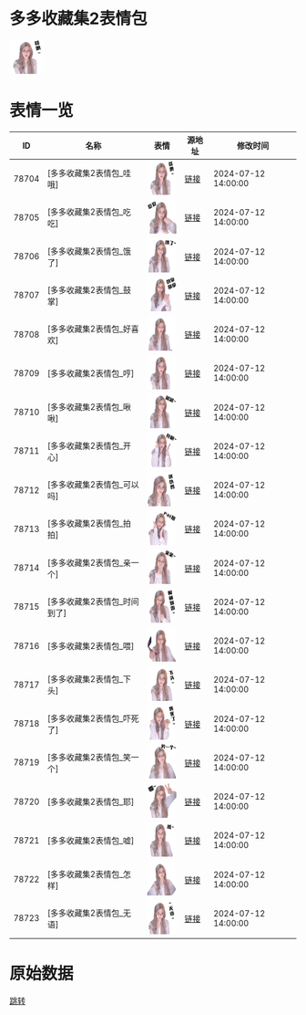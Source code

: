 # 多多收藏集2表情包

<img src="./cover.png" height="60" alt="cover" />

# 表情一览

|ID|名称|表情|源地址|修改时间|
|----|----|----|----|----|
|78704|[多多收藏集2表情包_哇哦]|<img src="./pic/078704_%5B多多收藏集2表情包_哇哦%5D.png" height="60" alt="哇哦"/>|[链接](https://i0.hdslb.com/bfs/garb/5365764bf2869a823a9ba2916423e2222949b9c0.png)|2024-07-12 14:00:00|
|78705|[多多收藏集2表情包_吃吃]|<img src="./pic/078705_%5B多多收藏集2表情包_吃吃%5D.png" height="60" alt="吃吃"/>|[链接](https://i0.hdslb.com/bfs/garb/17240e6387d76b07e37bd8e9f13c00c751410ad4.png)|2024-07-12 14:00:00|
|78706|[多多收藏集2表情包_饿了]|<img src="./pic/078706_%5B多多收藏集2表情包_饿了%5D.png" height="60" alt="饿了"/>|[链接](https://i0.hdslb.com/bfs/garb/e5cfcbb8163f8eafd2957990e4b33c0dbc0a911e.png)|2024-07-12 14:00:00|
|78707|[多多收藏集2表情包_鼓掌]|<img src="./pic/078707_%5B多多收藏集2表情包_鼓掌%5D.png" height="60" alt="鼓掌"/>|[链接](https://i0.hdslb.com/bfs/garb/2c6cc61ec65d38a04c3ebb96b928a25d0fd73fce.png)|2024-07-12 14:00:00|
|78708|[多多收藏集2表情包_好喜欢]|<img src="./pic/078708_%5B多多收藏集2表情包_好喜欢%5D.png" height="60" alt="好喜欢"/>|[链接](https://i0.hdslb.com/bfs/garb/c4986b1e480e550b9d8c7d3401a6924ced2c25c0.png)|2024-07-12 14:00:00|
|78709|[多多收藏集2表情包_哼]|<img src="./pic/078709_%5B多多收藏集2表情包_哼%5D.png" height="60" alt="哼"/>|[链接](https://i0.hdslb.com/bfs/garb/e347b9239ad5d77c8ba3d7fba458e48ce5b1695d.png)|2024-07-12 14:00:00|
|78710|[多多收藏集2表情包_啾啾]|<img src="./pic/078710_%5B多多收藏集2表情包_啾啾%5D.png" height="60" alt="啾啾"/>|[链接](https://i0.hdslb.com/bfs/garb/2af6dfcf662961f6f374e6e43e5f9a48688d7436.png)|2024-07-12 14:00:00|
|78711|[多多收藏集2表情包_开心]|<img src="./pic/078711_%5B多多收藏集2表情包_开心%5D.png" height="60" alt="开心"/>|[链接](https://i0.hdslb.com/bfs/garb/8e096e3e9d22e9c3710d9ce1fd306434bf94bd34.png)|2024-07-12 14:00:00|
|78712|[多多收藏集2表情包_可以吗]|<img src="./pic/078712_%5B多多收藏集2表情包_可以吗%5D.png" height="60" alt="可以吗"/>|[链接](https://i0.hdslb.com/bfs/garb/8b68bec7486b360b572bced13d27501f6043e63d.png)|2024-07-12 14:00:00|
|78713|[多多收藏集2表情包_拍拍]|<img src="./pic/078713_%5B多多收藏集2表情包_拍拍%5D.png" height="60" alt="拍拍"/>|[链接](https://i0.hdslb.com/bfs/garb/59c1c48655e775945ee93e127e394d770a8a0fb3.png)|2024-07-12 14:00:00|
|78714|[多多收藏集2表情包_亲一个]|<img src="./pic/078714_%5B多多收藏集2表情包_亲一个%5D.png" height="60" alt="亲一个"/>|[链接](https://i0.hdslb.com/bfs/garb/80c3e2bb0eb9a725714cb4c9b4c3aec9954e5642.png)|2024-07-12 14:00:00|
|78715|[多多收藏集2表情包_时间到了]|<img src="./pic/078715_%5B多多收藏集2表情包_时间到了%5D.png" height="60" alt="时间到了"/>|[链接](https://i0.hdslb.com/bfs/garb/18eef0aacee018b89ea4562a3c496750debf1be2.png)|2024-07-12 14:00:00|
|78716|[多多收藏集2表情包_喂]|<img src="./pic/078716_%5B多多收藏集2表情包_喂%5D.png" height="60" alt="喂"/>|[链接](https://i0.hdslb.com/bfs/garb/175e085ae86b2b9e9beb437379c4abda2df6c00a.png)|2024-07-12 14:00:00|
|78717|[多多收藏集2表情包_下头]|<img src="./pic/078717_%5B多多收藏集2表情包_下头%5D.png" height="60" alt="下头"/>|[链接](https://i0.hdslb.com/bfs/garb/a9ec4ccae0c137ba462ee062584556fdc72e62c3.png)|2024-07-12 14:00:00|
|78718|[多多收藏集2表情包_吓死了]|<img src="./pic/078718_%5B多多收藏集2表情包_吓死了%5D.png" height="60" alt="吓死了"/>|[链接](https://i0.hdslb.com/bfs/garb/fcf30a2eae0cd9633dd86b01c5dc61c356ad167b.png)|2024-07-12 14:00:00|
|78719|[多多收藏集2表情包_笑一个]|<img src="./pic/078719_%5B多多收藏集2表情包_笑一个%5D.png" height="60" alt="笑一个"/>|[链接](https://i0.hdslb.com/bfs/garb/87e59518afe5a3dca845a5e66d334ce326ae357f.png)|2024-07-12 14:00:00|
|78720|[多多收藏集2表情包_耶]|<img src="./pic/078720_%5B多多收藏集2表情包_耶%5D.png" height="60" alt="耶"/>|[链接](https://i0.hdslb.com/bfs/garb/7106548bb5a16c6af08ac05413b67fcf1bb1bfe4.png)|2024-07-12 14:00:00|
|78721|[多多收藏集2表情包_嘘]|<img src="./pic/078721_%5B多多收藏集2表情包_嘘%5D.png" height="60" alt="嘘"/>|[链接](https://i0.hdslb.com/bfs/garb/3692e9eaec570643e1f3b48b1c05efffaf3acea0.png)|2024-07-12 14:00:00|
|78722|[多多收藏集2表情包_怎样]|<img src="./pic/078722_%5B多多收藏集2表情包_怎样%5D.png" height="60" alt="怎样"/>|[链接](https://i0.hdslb.com/bfs/garb/c82971b326b7039f2ede46e789e0123b35b4658f.png)|2024-07-12 14:00:00|
|78723|[多多收藏集2表情包_无语]|<img src="./pic/078723_%5B多多收藏集2表情包_无语%5D.png" height="60" alt="无语"/>|[链接](https://i0.hdslb.com/bfs/garb/8bb28fe255a19ca7ace5c46dcc85f31ba7c3cf5f.png)|2024-07-12 14:00:00|

# 原始数据

[跳转](./raw.json)

